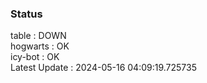 ### Status


table : DOWN  
hogwarts : OK  
icy-bot : OK  
Latest Update : 2024-05-16 04:09:19.725735
